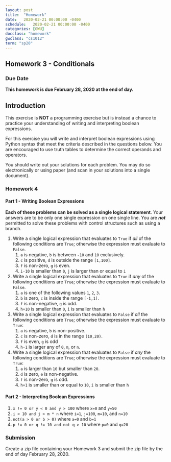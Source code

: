 ```yaml
---
layout: post
title:  "Homework"
date:   2020-02-21 00:00:00 -0400
schedule:   2020-02-21 00:00:00 -0400
categories: [GWU]
docclass: "homework"
gwclass: "cs1012"
term: "sp20"
---
```

<head>
  <link href="/css/syntax.css" rel="stylesheet">
</head>

## Homework 3 - Conditionals

### Due Date
**This homework is due February 28, 2020 at the end of day.**

## Introduction
This exercise is **NOT** a programming exercise but is instead a chance to practice your understanding of writing and interpreting boolean expressions.  

For this exercise you will write and interpret boolean expressions using Python syntax that meet the criteria described in the questions below.  You are encouraged to use truth tables to determine the correct operands and operators.

You should write out your solutions for each problem.  You may do so electronically or using paper (and scan in your solutions into a single document).

### Homework 4

#### Part 1 - Writing Boolean Expressions

**Each of these problems can be solved as a single logical statement**.  Your answers are to be only one single expression on one single line.  You are _**not**_ permitted to solve these problems with control structures such as using a branch.

1. Write a single logical expression that evaluates to ```True``` if *all* of the following conditions are ```True```; otherwise the expression must evaluate to ```False```.
    1. ```a``` is negative, ```b``` is between ```-10``` and ```10``` exclusively.
    2. ```c``` is positive, ```d``` is outside the range ```[1,100]```.
    3. ```f``` is non-zero, ```g``` is even.
    4. ```i-10``` is smaller than ```0```, ```j``` is larger than or equal to ```i```
2. Write a single logical expression that evaluates to ```True``` if *any* of the following conditions are ```True```; otherwise the expression must evaluate to ```False```.
    1. ```a``` is one of the following values ```1```, ```2```, ```3```.
    2. ```b``` is zero, ```c``` is inside the range ```[-1,1]```.
    3. ```f``` is non-negative, ```g``` is odd.
    4. ```h+10``` is smaller than ```0```, ```i``` is smaller than ```h```
3. Write a single logical expression that evaluates to ```False``` if *all* the following conditions are ```True```; otherwise the expression must evaluate to ```True```:
    1. ```a``` is negative, ```b``` is non-positive.
    2. ```c``` is non-zero, ```d``` is in the range ```(10,20)```.
    3. ```f``` is even, ```g``` is odd
    4. ```h-1``` is  larger any of ```0```, ```m```, or ```n```.
4. Write a single logical expression that evaluates to ```False``` if *any* the following conditions are ```True```; otherwise the expression must evaluate to ```True```:
    1. ```a``` is larger than ```10``` but smaller than ```20```.
    2. ```d``` is zero, ```e``` is non-negative.
    3. ```f``` is non-zero, ```g``` is odd.
    4. ```h+1``` is smaller than or equal to ```10```, ```i``` is smaller than ```h```

#### Part 2 - Interpreting Boolean Expressions

1. ```x != 0 or y < 0 and y > 100``` where ```x=0``` and ```y=50```
2. ```i < 10 and j > m * n``` where ```i=1```, ```j=100```, ```m=10```, and ```n=10```
3. ```not(a > 0 or b > 0)``` where ```a=0``` and ```b=1```
4. ```p != 0 or q != 10 and not q > 10``` where ```p=0``` and ```q=20```

### Submission

Create a zip file containing your Homework 3 and submit the zip file by the end of day February 28, 2020.
